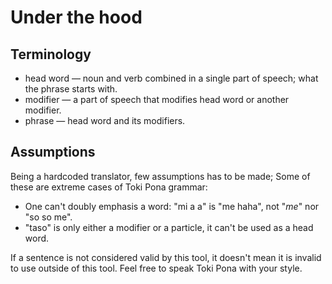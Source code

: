 # Under the hood

## Terminology

- head word &mdash; noun and verb combined in a single part of speech; what the phrase starts with.
- modifier &mdash; a part of speech that modifies head word or another modifier.
- phrase &mdash; head word and its modifiers.

## Assumptions

Being a hardcoded translator, few assumptions has to be made; Some of these are extreme cases of Toki Pona grammar:

- One can't doubly emphasis a word: "mi a a" is "me haha", not "_me_" nor "so so me".
- "taso" is only either a modifier or a particle, it can't be used as a head word.

If a sentence is not considered valid by this tool, it doesn't mean it is invalid to use outside of this tool. Feel free to speak Toki Pona with your style.
